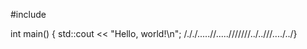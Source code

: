#include <iostream>

int main() {
    std::cout << "Hello, world!\n";
/././.....//.....///////../..///..../../}
